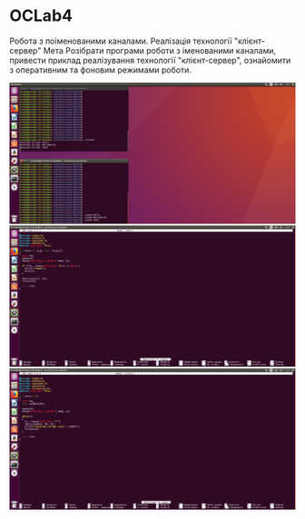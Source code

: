 # OCLab4
Робота з поіменованими каналами. Реалізація технології "клієнт-сервер"
Мета
Розібрати програми роботи з іменованими каналами, привести приклад реалізування технології "клієнт-сервер", ознайомити з оперативним та фоновим режимами роботи.

![](https://github.com/MrWade0405/OCLab4/blob/master/OClab4(1).png)
![](https://github.com/MrWade0405/OCLab4/blob/master/OClab4(2).png)
![](https://github.com/MrWade0405/OCLab4/blob/master/OClab4(3).png)
